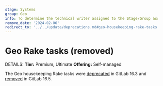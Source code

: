 ```yaml
---
stage: Systems
group: Geo
info: To determine the technical writer assigned to the Stage/Group associated with this page, see https://handbook.gitlab.com/handbook/product/ux/technical-writing/#assignments
remove_date: '2024-02-06'
redirect_to: '../../update/deprecations.md#geo-housekeeping-rake-tasks'
---
```


# Geo Rake tasks (removed)

DETAILS:
**Tier:** Premium, Ultimate
**Offering:** Self-managed

The Geo housekeeping Rake tasks were
[deprecated](https://gitlab.com/gitlab-org/gitlab/-/merge_requests/125927) in
GitLab 16.3 and
[removed](https://gitlab.com/gitlab-org/gitlab/-/merge_requests/130565) in
GitLab 16.5.
